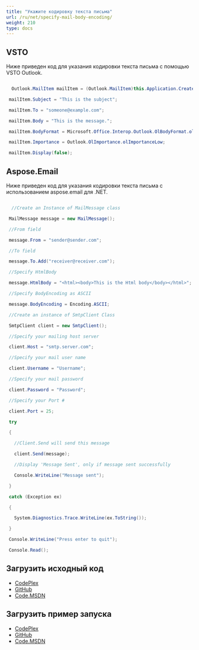 ```yaml
---
title: "Укажите кодировку текста письма"
url: /ru/net/specify-mail-body-encoding/
weight: 210
type: docs
---
```



## **VSTO**
Ниже приведен код для указания кодировки текста письма с помощью VSTO Outlook.

``` cs

  Outlook.MailItem mailItem = (Outlook.MailItem)this.Application.CreateItem(Outlook.OlItemType.olMailItem);

 mailItem.Subject = "This is the subject";

 mailItem.To = "someone@example.com";

 mailItem.Body = "This is the message.";

 mailItem.BodyFormat = Microsoft.Office.Interop.Outlook.OlBodyFormat.olFormatRichText;

 mailItem.Importance = Outlook.OlImportance.olImportanceLow;

 mailItem.Display(false);


```
## **Aspose.Email**
Ниже приведен код для указания кодировки текста письма с использованием aspose.email для .NET.

``` cs

  //Create an Instance of MailMessage class

 MailMessage message = new MailMessage();

 //From field

 message.From = "sender@sender.com";

 //To field

 message.To.Add("receiver@receiver.com");

 //Specify HtmlBody

 message.HtmlBody = "<html><body>This is the Html body</body></html>";

 //Specify BodyEncoding as ASCII

 message.BodyEncoding = Encoding.ASCII;

 //Create an instance of SmtpClient Class

 SmtpClient client = new SmtpClient();

 //Specify your mailing host server

 client.Host = "smtp.server.com";

 //Specify your mail user name

 client.Username = "Username";

 //Specify your mail password

 client.Password = "Password";

 //Specify your Port #

 client.Port = 25;

 try

 {

   //Client.Send will send this message

   client.Send(message);

   //Display 'Message Sent', only if message sent successfully

   Console.WriteLine("Message sent");

 }

 catch (Exception ex)

 {

   System.Diagnostics.Trace.WriteLine(ex.ToString());

 }

 Console.WriteLine("Press enter to quit");

 Console.Read();


```
## **Загрузить исходный код**
- [CodePlex](https://asposeemailvsto.codeplex.com/SourceControl/latest#Code)
- [GitHub](https://github.com/aspose-email/Aspose.Email-for-.NET/tree/master/Plugins/Aspose.Email%20Vs%20VSTO%20Outlook/Code%20Comparison%20of%20Common%20Features/Specify%20Mail%20Body%20Encoding)
- [Code.MSDN](https://code.msdn.microsoft.com/Code-Comparison-of-common-4e0f39b8/view/SourceCode#content)
## **Загрузить пример запуска**
- [CodePlex](https://asposeemailvsto.codeplex.com/releases/view/620910)
- [GitHub](https://github.com/aspose-email/Aspose.Email-for-.NET/releases/tag/AsposeEmailVsVSTOv1.2)
- [Code.MSDN](https://code.msdn.microsoft.com/Code-Comparison-of-common-4e0f39b8)
